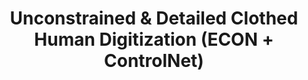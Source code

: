 ---
title:  Unconstrained & Detailed Clothed Human Digitization (ECON + ControlNet)
metaTitle: ECON-Avatarify from Photo
emoji: 🤼
colorFrom: green
colorTo: pink
sdk: gradio
sdk_version: 3.27.0
app_file: app.py
pinned: true
python_version: 3.8.15
paper: https://arxiv.org/abs/2212.07422
---